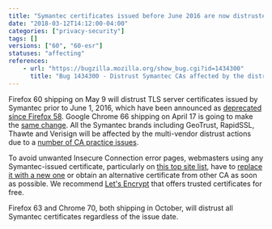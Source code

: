```yaml
---
title: "Symantec certificates issued before June 2016 are now distrusted"
date: "2018-03-12T14:12:00-04:00"
categories: ["privacy-security"]
tags: []
versions: ["60", "60-esr"]
statuses: "affecting"
references:
    - url: "https://bugzilla.mozilla.org/show_bug.cgi?id=1434300"
      title: "Bug 1434300 - Distrust Symantec CAs affected by the distrust plan"
---
```

Firefox 60 shipping on May 9 will distrust TLS server certificates issued by Symantec prior to June 1, 2016, which have been announced as [deprecated since Firefox 58](https://www.fxsitecompat.dev/en-CA/docs/2018/symantec-issued-certificates-will-soon-be-distrusted/). Google Chrome 66 shipping on April 17 is going to make the [same change](https://security.googleblog.com/2017/09/chromes-plan-to-distrust-symantec.html). All the Symantec brands including GeoTrust, RapidSSL, Thawte and Verisign will be affected by the multi-vendor distrust actions due to a [number of CA practice issues](https://wiki.mozilla.org/CA:Symantec_Issues).

To avoid unwanted Insecure Connection error pages, webmasters using any Symantec-issued certificate, particularly on [this top site list](https://bugzilla.mozilla.org/attachment.cgi?id=8953758), have to [replace it with a new one](https://www.symantec.com/connect/blogs/information-replacement-symantec-ssltls-certificates) or obtain an alternative certificate from other CA as soon as possible. We recommend [Let's Encrypt](https://letsencrypt.org/) that offers trusted certificates for free.

Firefox 63 and Chrome 70, both shipping in October, will distrust all Symantec certificates regardless of the issue date.
